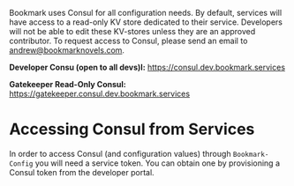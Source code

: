 <!-- TITLE: Consul -->

Bookmark uses Consul for all configuration needs. By default, services will have access to a read-only KV store dedicated to their service. Developers will not be able to edit these KV-stores unless they are an approved contributor. To request access to Consul, please send an email to andrew@bookmarknovels.com.

**Developer Consu (open to all devs)l:** https://consul.dev.bookmark.services

**Gatekeeper Read-Only Consul:** https://gatekeeper.consul.dev.bookmark.services

# Accessing Consul from Services
In order to access Consul (and configuration values) through `Bookmark-Config` you will need a service token. You can obtain one by provisioning a Consul token from the developer portal.